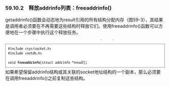 ### 59.10.2　释放addrinfo列表：freeaddrinfo()

getaddrinfo()函数会动态地为result引用的所有结构分配内存（图59-3），其结果是调用者必须要在不再需要这些结构时释放它们。使用freeaddrinfo()函数可以方便地在一个步骤中执行这个释放任务。



![1504.png](../images/1504.png)
如果希望保留addrinfo结构或其关联的socket地址结构的一个副本，那么必须要在调用freeaddrinfo()之前复制这些结构。

